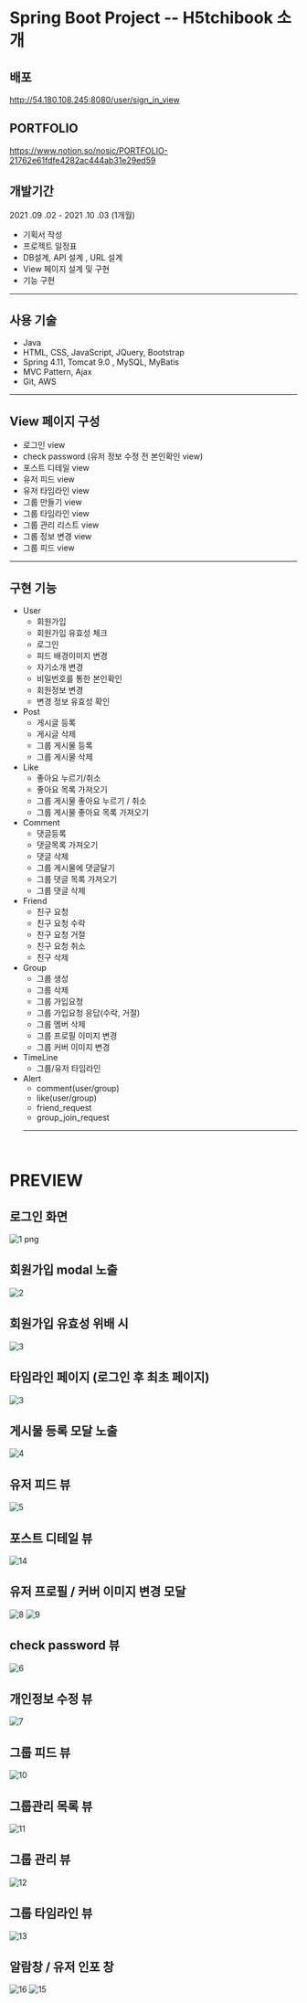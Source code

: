 # Spring Boot Project -- H5tchibook 소개

## 배포
http://54.180.108.245:8080/user/sign_in_view

## PORTFOLIO
https://www.notion.so/nosic/PORTFOLIO-21762e61fdfe4282ac444ab31e29ed59

## 개발기간
2021 .09 .02 - 2021 .10 .03 (1개월)<br>

- 기획서 작성
- 프로젝트 일정표
- DB설계, API 설계 , URL 설계
- View 페이지 설계 및 구현
- 기능 구현 

---
## 사용 기술
- Java
- HTML, CSS, JavaScript, JQuery, Bootstrap
- Spring 4.11, Tomcat 9.0 , MySQL, MyBatis
- MVC Pattern, Ajax
- Git, AWS
---
## View 페이지 구성
- 로그인 view
- check password (유저 정보 수정 전 본인확인 view)
- 포스트 디테일 view
- 유저 피드 view
- 유저 타임라인 view
- 그룹 만들기 view
- 그룹 타임라인 view
- 그룹 관리 리스트 view
- 그룹 정보 변경 view
- 그룹 피드 view

---
## 구현 기능
- User
  - 회원가입
  - 회원가입 유효성 체크
  - 로그인
  - 피드 배경이미지 변경
  - 자기소개 변경
  - 비밀번호를 통한 본인확인
  - 회원정보 변경
  - 변경 정보 유효성 확인
- Post
  - 게시글 등록
  - 게시글 삭제
  - 그룹 게시물 등록
  - 그룹 게시물 삭제 
- Like
  - 좋아요 누르기/취소
  - 좋아요 목록 가져오기
  - 그룹 게시물 좋아요 누르기 / 취소
  - 그룹 게시물 좋아요 목록 가져오기
- Comment
  - 댓글등록
  - 댓글목록 가져오기
  - 댓글 삭제
  - 그룹 게시물에 댓글달기
  - 그룹 댓글 목록 가져오기
  - 그룹 댓글 삭제
- Friend
  - 친구 요청
  - 친구 요청 수락
  - 친구 요청 거절
  - 친구 요청 취소
  - 친구 삭제
- Group
  - 그룹 생성
  - 그룹 삭제
  - 그룹 가입요청
  - 그룹 가입요청 응답(수락, 거절)
  - 그룹 멤버 삭제
  - 그룹 프로필 이미지 변경
  - 그룹 커버 이미지 변경
- TimeLine
  - 그룹/유저 타임라인
- Alert
  - comment(user/group)
  - like(user/group)
  - friend_request
  - group_join_request
  --- 
  <br>
# PREVIEW
## 로그인 화면
![1 png](https://user-images.githubusercontent.com/86404952/139694073-eb1e8a59-b708-4555-9976-050561420c00.jpg)
## 회원가입 modal 노출
![2](https://user-images.githubusercontent.com/86404952/139698387-45a5c20b-be08-4661-8277-064be3eb09c6.jpg)
## 회원가입 유효성 위배 시
![3](https://user-images.githubusercontent.com/86404952/139699380-4dcd34b5-6b31-4fcf-a92e-7d6152eff16a.png)
## 타임라인 페이지 (로그인 후 최초 페이지)
![3](https://user-images.githubusercontent.com/86404952/139700508-587df6d1-732d-4b1f-886e-efe03cdecd38.jpg)
## 게시물 등록 모달 노출
![4](https://user-images.githubusercontent.com/86404952/139701381-a153320e-7de1-4682-9b2f-22f930b08f91.jpg)
## 유저 피드 뷰
![5](https://user-images.githubusercontent.com/86404952/139701673-bdccc6c9-1f9e-40cf-80c7-b349a6d770a0.jpg)
## 포스트 디테일 뷰
![14](https://user-images.githubusercontent.com/86404952/139703716-ecf91028-bc14-46c7-b3e3-f91920712139.jpg)
## 유저 프로필 / 커버 이미지 변경 모달
![8](https://user-images.githubusercontent.com/86404952/139702212-bd0d7062-3d6c-44e2-bc57-238420071e11.jpg)
![9](https://user-images.githubusercontent.com/86404952/139702215-ac626372-8bee-427e-b707-cf42288e66f4.jpg)
## check password 뷰
![6](https://user-images.githubusercontent.com/86404952/139701863-a8b7a5e2-34e0-47e1-9142-434c10574e99.jpg)
## 개인정보 수정 뷰
![7](https://user-images.githubusercontent.com/86404952/139702026-ad9b95ad-0633-4dfd-9b0f-028639afddec.jpg)
## 그룹 피드 뷰
![10](https://user-images.githubusercontent.com/86404952/139702873-afeb2b5f-0f51-48f8-8aa2-a9ed253a09a9.jpg)
## 그룹관리 목록 뷰
![11](https://user-images.githubusercontent.com/86404952/139703016-af22d768-274c-40cf-adbf-3a6de1c08457.jpg)
## 그룹 관리 뷰
![12](https://user-images.githubusercontent.com/86404952/139703192-6b91ada5-4376-48e0-98ed-b0f50fd61d92.jpg)
## 그룹 타임라인 뷰
![13](https://user-images.githubusercontent.com/86404952/139703453-e6868eff-2249-4ebf-a63d-c50159f4bf8e.jpg)
## 알람창 / 유저 인포 창
![16](https://user-images.githubusercontent.com/86404952/139704055-858b84bf-a7f8-48eb-a13a-86fc35551f79.jpg)
![15](https://user-images.githubusercontent.com/86404952/139704049-5f71d838-ca9f-4aaf-a32e-b9597bf9bd7a.jpg)
